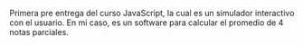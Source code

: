Primera pre entrega del curso JavaScript, la cual es un simulador interactivo con el usuario. En mi caso, es un software para calcular el promedio de 4 notas parciales.
